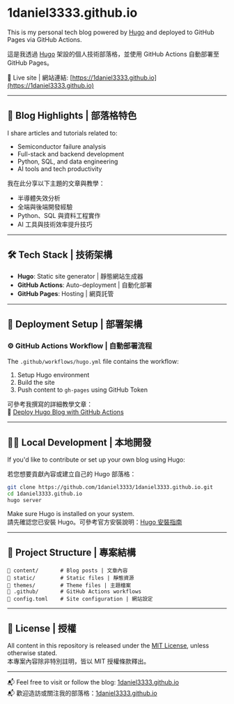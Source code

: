 
# 1daniel3333.github.io

This is my personal tech blog powered by [Hugo](https://gohugo.io/) and deployed to GitHub Pages via GitHub Actions.

這是我透過 [Hugo](https://gohugo.io/) 架設的個人技術部落格，並使用 GitHub Actions 自動部署至 GitHub Pages。

🔗 Live site | 網站連結: [https://1daniel3333.github.io](https://1daniel3333.github.io)

---

## 📌 Blog Highlights | 部落格特色

I share articles and tutorials related to:
- Semiconductor failure analysis
- Full-stack and backend development
- Python, SQL, and data engineering
- AI tools and tech productivity

我在此分享以下主題的文章與教學：
- 半導體失效分析
- 全端與後端開發經驗
- Python、SQL 與資料工程實作
- AI 工具與技術效率提升技巧

---

## 🛠️ Tech Stack | 技術架構

- **Hugo**: Static site generator | 靜態網站生成器  
- **GitHub Actions**: Auto-deployment | 自動化部署  
- **GitHub Pages**: Hosting | 網頁託管  

---

## 🚀 Deployment Setup | 部署架構

### ⚙️ GitHub Actions Workflow | 自動部署流程

The `.github/workflows/hugo.yml` file contains the workflow:

1. Setup Hugo environment
2. Build the site
3. Push content to `gh-pages` using GitHub Token

可參考我撰寫的詳細教學文章：  
📖 [Deploy Hugo Blog with GitHub Actions](https://1daniel3333.github.io/blog/hugo-github-action-en-2025-07-07/)

---

## 🧑‍💻 Local Development | 本地開發

If you'd like to contribute or set up your own blog using Hugo:

若您想要貢獻內容或建立自己的 Hugo 部落格：

```bash
git clone https://github.com/1daniel3333/1daniel3333.github.io.git
cd 1daniel3333.github.io
hugo server
```

Make sure Hugo is installed on your system.  
請先確認您已安裝 Hugo。可參考官方安裝說明：[Hugo 安裝指南](https://gohugo.io/getting-started/installing/)

---

## 📂 Project Structure | 專案結構

```
📁 content/       # Blog posts | 文章內容
📁 static/        # Static files | 靜態資源
📁 themes/        # Theme files | 主題檔案
📁 .github/       # GitHub Actions workflows
📄 config.toml    # Site configuration | 網站設定
```

---

## 📝 License | 授權

All content in this repository is released under the [MIT License](LICENSE), unless otherwise stated.  
本專案內容除非特別註明，皆以 MIT 授權條款釋出。

---

📬 Feel free to visit or follow the blog: [1daniel3333.github.io](https://1daniel3333.github.io)  
📬 歡迎造訪或關注我的部落格：[1daniel3333.github.io](https://1daniel3333.github.io)

